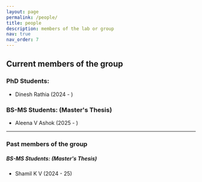 ```yaml
---
layout: page
permalink: /people/
title: people
description: members of the lab or group
nav: true
nav_order: 7
---
```


## Current members of the group

### PhD Students:

- Dinesh Rathia (2024 - )

### BS-MS Students: (Master's Thesis)

- Aleena V Ashok (2025 - )

---

### Past members of the group 

##### BS-MS Students: (Master's Thesis)

- Shamil K V (2024 - 25)
